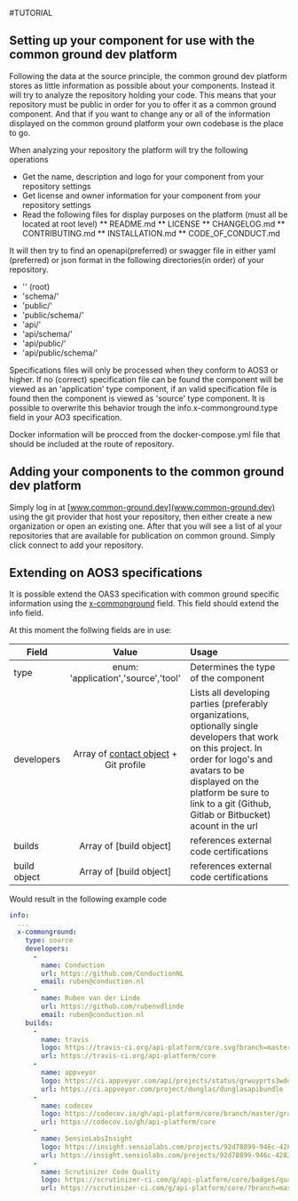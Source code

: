 #TUTORIAL


## Setting up your component for use with the common ground dev platform
Following the data at the source principle, the common ground dev platform stores as little information as possible about your components. Instead it will try to analyze the repository holding your code. This means that your repository must be public in order for you to offer it as a common ground component. And that if you want to change any or all of the information displayed on the common ground platform your own codebase is the place to go.
 
When analyzing your repository the platform will try the following operations 

* Get the name, description and logo for your component from your repository settings
* Get license and owner information for your component from your repository settings
* Read the following files for display purposes on the platform (must all be located at root level)
** README.md
** LICENSE
** CHANGELOG.md
** CONTRIBUTING.md
** INSTALLATION.md
** CODE_OF_CONDUCT.md

It will then try to find an openapi(preferred) or swagger file in either yaml (preferred) or json format in the following directories(in order) of your repository.

* '' (root)
* 'schema/'
* 'public/'	
* 'public/schema/'	
* 'api/'
* 'api/schema/'
* 'api/public/'
* 'api/public/schema/'

Specifications files will only be processed when they conform to AOS3 or higher. If no (correct) specification file can be found the component will be viewed as an 'application' type component, if an valid specification file is found then the component is viewed as 'source' type component. It is possible to overwrite this behavior trough the info.x-commonground.type field in your AO3 specification.

Docker information will be procced from the docker-compose.yml file that should be included at the route of repository. 

## Adding your components to the common ground dev platform
Simply log in at [www.common-ground.dev](www.common-ground.dev) using the git provider that host your repository, then either create a new organization or open an existing one. After that you will see a list of al your repositories that are available for publication on common ground. Simply click connect to add your repository.   

## Extending on AOS3 specifications
It is possible extend the OAS3 specification with common ground specific information using the [x-commonground](https://github.com/OAI/OpenAPI-Specification/blob/master/versions/3.0.2.md#specificationExtensions) field. This field should extend the info field.

At this moment the follwing fields are in use:

| Field      | Value         | Usage  |
| ------------- |:-------------:| :-----|
| type      | enum: 'application','source','tool' | Determines the type of the component |
| developers      | Array of [contact object](https://github.com/OAI/OpenAPI-Specification/blob/master/versions/3.0.2.md#contactObject) + Git profile | Lists all developing parties (preferably organizations, optionally single developers that work on this project. In order for logo's and avatars to be displayed on the platform be sure to link to a git (Github, Gitlab or Bitbucket) acount in the url |
| builds      | Array of [build object] | references external code certifications |
| build object      | Array of [build object] | references external code certifications |


Would result in the following example code


```yaml
info:
  ...
  x-commonground:
    type: source
    developers:
      -
        name: Conduction
        url: https://github.com/ConductionNL
        email: ruben@conduction.nl
      -
        name: Ruben van der Linde
        url: https://github.com/rubenvdlinde
        email: ruben@conduction.nl
    builds:
      -
        name: travis
        logo: https://travis-ci.org/api-platform/core.svg?branch=master
        url: https://travis-ci.org/api-platform/core
      -
        name: appveyor
        logo: https://ci.appveyor.com/api/projects/status/grwuyprts3wdqx5l?svg=true
        url: https://ci.appveyor.com/project/dunglas/dunglasapibundle
      -
        name: codecov
        logo: https://codecov.io/gh/api-platform/core/branch/master/graph/badge.svg
        url: https://codecov.io/gh/api-platform/core
      -
        name: SensioLabsInsight
        logo: https://insight.sensiolabs.com/projects/92d78899-946c-4282-89a3-ac92344f9a93/mini.png
        url: https://insight.sensiolabs.com/projects/92d78899-946c-4282-89a3-ac92344f9a93
      -
        name: Scrutinizer Code Quality
        logo: https://scrutinizer-ci.com/g/api-platform/core/badges/quality-score.png?b=master
        url: https://scrutinizer-ci.com/g/api-platform/core/?branch=master
```



